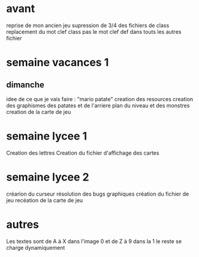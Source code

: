 # avant
reprise de mon ancien jeu
supression de 3/4 des fichiers de class
replacement du mot clef class pas le mot clef def dans touts les autres fichier


# semaine vacances 1
## dimanche
idee de ce que je vais faire : "mario patate"
creation des resources
creation des graphismes des patates et de l'arriere plan du niveau et des monstres
creation de la carte de jeu


# semaine lycee 1
Creation des lettres
Creation du fichier d'affichage des cartes

# semaine lycee 2
créarion du curseur
résolution des bugs graphiques
création du fichier de jeu
recéation de la carte de jeu


# autres
Les textes sont de A à X dans l'image 0 et de Z à 9 dans la 1
le reste se charge dynamiquement


